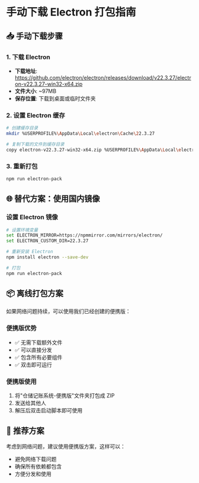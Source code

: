 # 手动下载 Electron 打包指南

## 📥 手动下载步骤

### 1. 下载 Electron
- **下载地址**: https://github.com/electron/electron/releases/download/v22.3.27/electron-v22.3.27-win32-x64.zip
- **文件大小**: ~97MB
- **保存位置**: 下载到桌面或临时文件夹

### 2. 设置 Electron 缓存
```bash
# 创建缓存目录
mkdir %USERPROFILE%\AppData\Local\electron\Cache\22.3.27

# 复制下载的文件到缓存目录
copy electron-v22.3.27-win32-x64.zip %USERPROFILE%\AppData\Local\electron\Cache\22.3.27\
```

### 3. 重新打包
```bash
npm run electron-pack
```

## 🌐 替代方案：使用国内镜像

### 设置 Electron 镜像
```bash
# 设置环境变量
set ELECTRON_MIRROR=https://npmmirror.com/mirrors/electron/
set ELECTRON_CUSTOM_DIR=22.3.27

# 重新安装 Electron
npm install electron --save-dev

# 打包
npm run electron-pack
```

## 📦 离线打包方案

如果网络问题持续，可以使用我们已经创建的便携版：

### 便携版优势
- ✅ 无需下载额外文件
- ✅ 可以直接分发
- ✅ 包含所有必要组件
- ✅ 双击即可运行

### 便携版使用
1. 将"仓储记账系统-便携版"文件夹打包成 ZIP
2. 发送给其他人
3. 解压后双击启动脚本即可使用

## 🎯 推荐方案

考虑到网络问题，建议使用便携版方案，这样可以：
- 避免网络下载问题
- 确保所有依赖都包含
- 方便分发和使用


